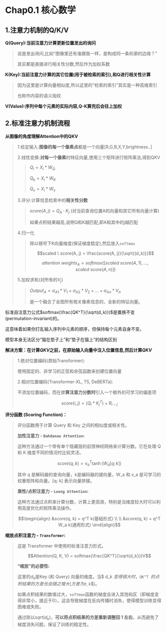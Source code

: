# Chap0.1 核心数学

## 1.注意力机制的Q/K/V

**Q(Query):当前注意力计算更新位置发出的询问**

>   说是发出询问,比如"图像里还有谁跟我一样，是构成同一条轮廓的边缘？"
>
>   其实都是直接进行相关性分数,然后作为加权系数

**K(Key):当前注意力计算的其它位置(用于被检索的索引),和Q进行相关性计算**

>   因为这里是计算向量相似度,所以这里的"检索的索引"其实是一种高维索引
>
>   也称作内容的语义指纹

**V(Value):序列中每个元素的实际内容,Q-K算完后会往上加权**

## 2.标准注意力机制流程

**从图像的角度理解Attention中的QKV**

>   1.给定输入:**图像的每一个像素点**都是一个向量[R,G,B,X,Y,brightness..]
>
>   2.线性变换:**对每一个像素**的特征向量,使用三个矩阵进行矩阵乘法,得到QKV
>
>   >$Q_i = X_i * W_Q$
>   >
>   >$Q_k = X_i * W_K$
>   >
>   >$Q_v = X_i * W_v$
>
>   3.评分:计算信息检索中的**相关性分数**
>
>   >   $score(A,j) = Q_A \cdot K_j$ (对当前查询位置A的向量和其它所有向量计算)
>   >
>   >   如果点积结果越高,说明Q和K越匹配,即A和其中的j越匹配
>
>   4.归一化
>
>   >   除以根号下K向量维度(保证梯度稳定),然后放入`softmax`
>   >
>   >   ```math
>   >   scaled \ score(A, j) = \frac{score(A, j)}{\sqrt{(d_k)}}
>   >   ```
>   >
>   >   ```math
>   >   attention \ weights_A = softmax([scaled \ score(A,1), ..., scaled \ score(A,n)])
>   >   ```
>
>   5.加权求和(对所有的$V_j$)
>
>   >   $Output_A = α_{A1} * V_1 + α_{A2} * V_2 + ... + α_{An} * V_n$
>   >
>   >   是一个融合了全图所有相关像素信息的、全新的特征向量。

标准自注意力公式$`softmax(\frac{QK^T}{\sqrt(d_k)})`$是置换不变 (permutation-invariant)的。

这意味着如果你打乱输入序列中元素的顺序，但保持每个元素自身不变。

模型本身无法区分“猫在垫子上”和“垫子在猫上”的结构区别

**解决方案：在计算$`QKV`$之前，在原始输入向量中注入位置信息,然后计算$`QKV`$**

>   1.绝对位置编码(原始Transformer):
>
>   使用固定的、非学习的正弦和余弦函数来创建位置向量
>
>   2.相对位置编码(Transformer-XL, T5, DeBERTa):
>
>   不添加位置编码，而在**计算注意力分数时**引入一个额外的可学习的偏差项
>
>   ```math
>   score(i, j) = (Q_i * K_j^T) + R_{i-j}
>   ```

**评分函数 (Scoring Function)：**

>评分函数用于计算 Query 和 Key 之间的相似度或相关性。
>
>**加性注意力 - `Bahdanau Attention`:**
>
>这种方法通过一个带有单个隐藏层的前馈神经网络来计算分数。它在处理 Q 和 K 维度不同的情况时比较灵活。
>
>```math
>score(q, k) = v_a^T \tanh(W_a[q; k])
>```
>
>
>其中 q 是解码器的查询向量，k是编码器的键向量，W_a 和 v_a 是可学习的权重矩阵和向量。[q; k] 表示向量拼接。

>**乘性/点积注意力 - `Luong Attention`:**
>
>这种方法通过点积来计算分数，计算上更高效，特别是当维度较大时可以利用高度优化的矩阵乘法操作。
>
>```math
>\begin{align}
>&score(q, k) = q^T k(基础形式)
>\\ \\
>&score(q, k) = q^T W_a k(通用形式)
>\end{align}
>```

**缩放点积注意力 - `Transformer`:**

>这是 Transformer 中使用的标准注意力形式。
>
>```math
>Attention(Q, K, V) = softmax(\frac{QK^T}{\sqrt{d_k}})V
>```
>
>**“缩放”的必要性:**
>
>这里的$`d_k`$是Key (和 Query) 向量的维度。当$ d_k $变得很大时，$`QK^T `$的点积结果的方差也会随之增大 (方差为$`d_k`$)。
>
>如果点积结果的数值过大，`softmax`函数的梯度会进入其饱和区（即梯度变得非常小，接近于0）。这会导致梯度在反向传播时消失，使得模型训练变得困难或失败。
>
>通过除以$`sqrt(d_k)`$，**可以将点积结果的方差重新调整回 1 左右**，从而避免了梯度消失问题，保证了训练的稳定性。